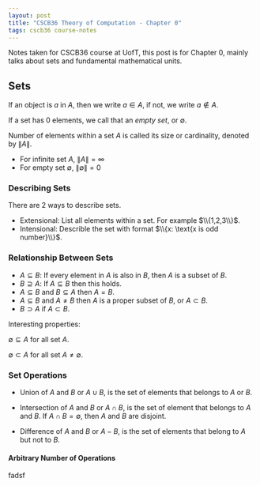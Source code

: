 ```yaml
---
layout: post
title: "CSCB36 Theory of Computation - Chapter 0"
tags: cscb36 course-notes
---
```


Notes taken for CSCB36 course at UofT, this post is for Chapter 0, mainly talks about sets and fundamental mathematical units.

<!--more-->

## Sets

If an object is $a$ in $A$, then we write $a \in A$, if not, we write $a \notin A$.

If a set has 0 elements, we call that an *empty set*, or $\emptyset$.

Number of elements within a set $A$ is called its size or cardinality, denoted by $\|A\|$.

* For infinite set $A$, $\|A\| = \infty$
* For empty set $\emptyset$, $\|\emptyset\| = 0$

### Describing Sets

There are 2 ways to describe sets.

* Extensional: List all elements within a set. For example $\\{1,2,3\\}$.
* Intensional: Describle the set with format $\\{x: \text{x is odd number}\\}$.

### Relationship Between Sets

* $A \subseteq B$: If every element in $A$ is also in $B$, then $A$ is a subset of $B$.
* $B \supseteq A$: If $A \subseteq B$ then this holds.
* $A \subseteq B$ and $B \subseteq A$ then $A = B$.
* $A \subseteq B$ and $A \neq B$ then $A$ is a proper subset of $B$, or $A \subset B$.
* $B \supset A$ if $A \subset B$.

Interesting properties:

$\emptyset \subseteq A$ for all set $A$.

$\emptyset \subset A$ for all set $A \neq \emptyset$.

### Set Operations

* Union of $A$ and $B$ or $A \cup B$, is the set of elements that belongs to $A$ or $B$.

* Intersection of $A$ and $B$ or $A \cap B$, is the set of element that belongs to $A$ and $B$. If $A \cap B = \emptyset$, then $A$ and $B$ are disjoint.

* Difference of $A$ and $B$ or $A - B$, is the set of elements that belong to $A$ but not to $B$.

#### Arbitrary Number of Operations

fadsf